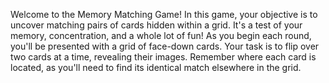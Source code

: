 Welcome to the Memory Matching Game! 
In this game, your objective is to uncover matching pairs of cards hidden within a grid. 
It's a test of your memory, concentration, and a whole lot of fun!
As you begin each round, you'll be presented with a grid of face-down cards. 
Your task is to flip over two cards at a time, revealing their images. 
Remember where each card is located, as you'll need to find its identical match elsewhere in the grid.
